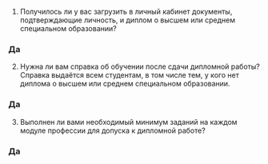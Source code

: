 1. Получилось ли у вас загрузить в личный кабинет документы, подтверждающие личность, и диплом о высшем или среднем специальном образовании?

### Да


2. Нужна ли вам справка об обучении после сдачи дипломной работы? Справка выдаётся всем студентам, в том числе тем, у кого нет диплома о высшем или среднем специальном образовании.

### Да

3. Выполнен ли вами необходимый минимум заданий на каждом модуле профессии для допуска к дипломной работе?

### Да
